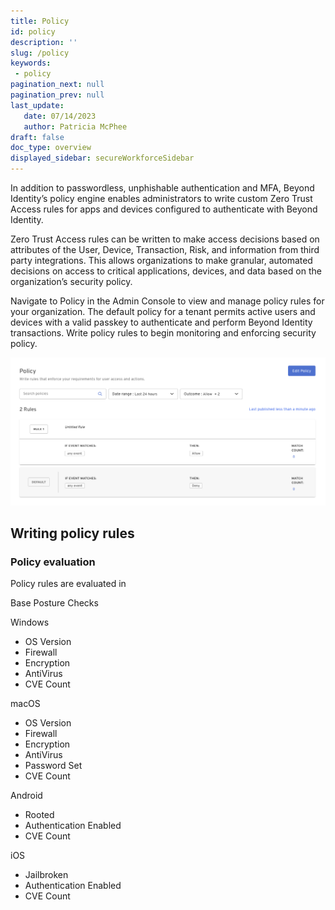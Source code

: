 ```yaml
---
title: Policy
id: policy
description: ''
slug: /policy 
keywords: 
 - policy
pagination_next: null
pagination_prev: null
last_update: 
   date: 07/14/2023
   author: Patricia McPhee
draft: false
doc_type: overview
displayed_sidebar: secureWorkforceSidebar
---
```


In addition to passwordless, unphishable authentication and MFA, Beyond Identity’s policy engine enables administrators to write custom Zero Trust Access rules for apps and devices configured to authenticate with Beyond Identity.

Zero Trust Access rules can be written to make access decisions based on attributes of the User, Device, Transaction, Risk, and information from third party integrations. This allows organizations to make granular, automated decisions on access to critical applications, devices, and data based on the organization’s security policy.

Navigate to Policy in the Admin Console to view and manage policy rules for your organization. The default policy for a tenant permits active users and devices with a valid passkey to authenticate and perform Beyond Identity transactions. Write policy rules to begin monitoring and enforcing security policy.

![](../images/policy/policy.png)

## Writing policy rules

### Policy evaluation

Policy rules are evaluated in 




Base Posture Checks

Windows
- OS Version
- Firewall
- Encryption
- AntiVirus
- CVE Count

macOS
- OS Version
- Firewall
- Encryption
- AntiVirus
- Password Set
- CVE Count

Android
- Rooted
- Authentication Enabled
- CVE Count

iOS
- Jailbroken
- Authentication Enabled
- CVE Count
